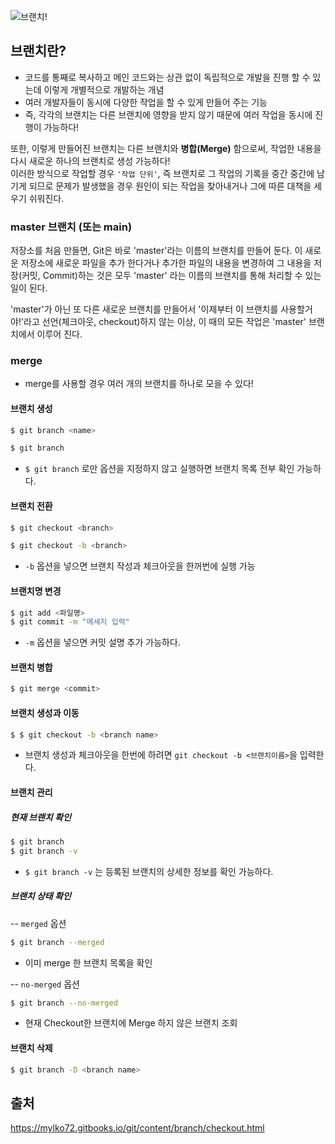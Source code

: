 ![브랜치!](https://blog.kakaocdn.net/dn/IW5ML/btq16RgrwdH/b9H4IXYQC1ZBLlsjOkRI51/img.png "링크 설명(title)을 작성하세요.")

## 브랜치란?
- 코드를 통째로 복사하고 메인 코드와는 상관 없이 독립적으로 개발을 진행 할 수 있는데 이렇게 개별적으로 개발하는 개념
- 여러 개발자들이 동시에 다양한 작업을 할 수 있게 만들어 주는 기능
- 즉, 각각의 브랜치는 다른 브랜치에 영향을 받지 않기 때문에 여러 작업을 동시에 진행이 가능하다!

또한, 이렇게 만들어진 브랜치는 다른 브랜치와 **병합(Merge)** 함으로써, 작업한 내용을 다시 새로운 하나의 브랜치로 생성 가능하다! <br>
이러한 방식으로 작업할 경우 `'작업 단위'`, 즉 브랜치로 그 작업의 기록을 중간 중간에 남기게 되므로 문제가 발생했을 경우 원인이 되는 작업을 찾아내거나 그에 따른 대책을 세우기 쉬워진다.

### master 브랜치 (또는 main)
저장소를 처음 만들면, Git은 바로 'master'라는 이름의 브랜치를 만들어 둔다. 이 새로운 저장소에 새로운 파일을 추가 한다거나 추가한 파일의 내용을 변경하여 그 내용을 저장(커밋, Commit)하는 것은 모두 'master' 라는 이름의 브랜치를 통해 처리할 수 있는 일이 된다.

'master'가 아닌 또 다른 새로운 브랜치를 만들어서 '이제부터 이 브랜치를 사용할거야!'라고 선언(체크아웃, checkout)하지 않는 이상, 이 때의 모든 작업은 'master' 브랜치에서 이루어 진다.

### merge
- merge를 사용할 경우 여러 개의 브랜치를 하나로 모을 수 있다!


#### 브랜치 생성

```sh
$ git branch <name>
```

```s
$ git branch
```
- `$ git branch` 로만 옵션을 지정하지 않고 실행하면 브랜치 목록 전부 확인 가능하다.

#### 브랜치 전환
```sh
$ git checkout <branch>
```

```sh
$ git checkout -b <branch>
```
- `-b` 옵션을 넣으면 브랜치 작성과 체크아웃을 한꺼번에 실행 가능

#### 브랜치명 변경
```sh
$ git add <파일명>
$ git commit -m "메세지 입력"
```
- `-m` 옵션을 넣으면 커밋 설명 추가 가능하다.

#### 브랜치 병합
```sh
$ git merge <commit>
```

#### 브랜치 생성과 이동
```sh
$ $ git checkout -b <branch name>
```
- 브랜치 생성과 체크아웃을 한번에 하려면 `git checkout -b <브랜치이름>`을 입력한다.

#### 브랜치 관리
##### 현재 브랜치 확인
```sh
$ git branch
$ git branch -v
```
- `$ git branch -v` 는 등록된 브랜치의 상세한 정보를 확인 가능하다.

##### 브랜치 상태 확인
-- `merged` 옵션
```sh
$ git branch --merged
```
- 이미 merge 한 브랜치 목록을 확인

-- `no-merged` 옵션
```sh
$ git branch --no-merged
```
- 현재 Checkout한 브랜치에 Merge 하지 않은 브랜치 조회

#### 브랜치 삭제
```sh
$ git branch -D <branch name>
```


## 출처
https://mylko72.gitbooks.io/git/content/branch/checkout.html
